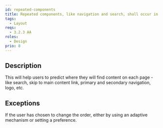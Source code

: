 ```yaml
---
id: repeated-components
title: Repeated components, like navigation and search, shall occur in the same relative order on each page
tags:
  - Layout
reqs:
  - 3.2.3 AA
roles:
  - Design
prio: 8
---
```


## Description

This will help users to predict where they will find content on each page - like search, skip to main content link, primary and secondary navigation, logo, etc.

## Exceptions

If the user has chosen to change the order, either by using an adaptive mechanism or setting a preference.

